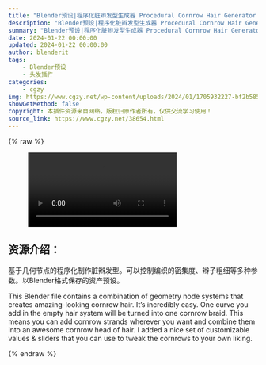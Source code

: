 ```yaml
---
title: "Blender预设|程序化脏辫发型生成器 Procedural Cornrow Hair Generator + 使用教程"
description: "Blender预设|程序化脏辫发型生成器 Procedural Cornrow Hair Generator + 使用教程"
summary: "Blender预设|程序化脏辫发型生成器 Procedural Cornrow Hair Generator + 使用教程"
date: 2024-01-22 00:00:00
updated: 2024-01-22 00:00:00
author: blenderit
tags: 
    - Blender预设
    - 头发插件
categories:
    - cgzy
img: https://www.cgzy.net/wp-content/uploads/2024/01/1705932227-bf2b585aaeb7a04.webp
showGetMethod: false
copyright: 本插件资源来自网络，版权归原作者所有，仅供交流学习使用！
source_link: https://www.cgzy.net/38654.html
---
```


{% raw %}
<figure class="wp-block-video aligncenter"><video controls src="http://cloud.video.taobao.com/play/u/null/p/1/e/6/t/1/447874659026.mp4"></video></figure><div class="wp-block-pandastudio-title"><div class="title_style_01"><h2 id="h2-0">资源介绍：</h2></div></div><p class="is-style-text-indent-2em">基于几何节点的程序化制作脏辫发型。可以控制编织的密集度、辫子粗细等多种参数。以Blender格式保存的资产预设。</p><p>This Blender file contains a combination of geometry node systems that creates amazing-looking cornrow hair. It’s incredibly easy. One curve you add in the empty hair system will be turned into one cornrow braid. This means you can add cornrow strands wherever you want and combine them into an awesome cornrow head of hair. I added a nice set of customizable values &amp; sliders that you can use to tweak the cornrows to your own liking.</p>
<div style="display: none">cgzy</div>
{% endraw %}
